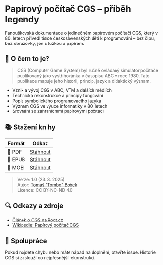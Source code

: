 # Papírový počítač CGS – příběh legendy

Fanouškovská dokumentace o jedinečném papírovém počítači CGS, který v 80. letech přivedl tisíce československých dětí k programování – bez čipu, bez obrazovky, jen s tužkou a papírem.

## 🧠 O čem to je?

> CGS (Computer Game System) byl ručně ovládaný simulátor počítače publikovaný jako vystřihovánka v časopisu ABC v roce 1980. Tato publikace mapuje jeho historii, princip, jazyk a didaktický význam.

- Vznik a vývoj CGS v ABC, VTM a dalších médiích
- Technická rekonstrukce a principy fungování
- Popis symbolického programovacího jazyka
- Význam CGS ve výuce informatiky v 80. letech
- Srovnání se zahraničními papírovými počítači

## 📚 Stažení knihy

| Formát | Odkaz |
|--------|-------|
| 📄 PDF  | [Stáhnout](Papírový%20počítač%20CGS%20-%20Tomas%20Bobek.pdf) |
| 📱 EPUB | [Stáhnout](Papírový%20počítač%20CGS%20-%20Tomas%20Bobek.epub) |
| 📘 MOBI | [Stáhnout](Papírový%20počítač%20CGS%20-%20Tomas%20Bobek.mobi) |

> Verze: 1.0 (23. 3. 2025)  
> Autor: [Tomáš "Tombo" Bobek](https://github.com/TomboCZ)  
> Licence: CC BY-NC-ND 4.0

## 🔍 Odkazy a zdroje

- [Článek o CGS na Root.cz](https://www.root.cz/clanky/papirovy-pocitac-cgs/)
- [Wikipedie: Papírový počítač CGS](https://cs.wikipedia.org/wiki/Pap%C3%ADrov%C3%BD_po%C4%8D%C3%ADta%C4%8D_CGS)


## 🤝 Spolupráce

Pokud najdete chybu nebo máte nápad na doplnění, otevřte issue. Historie CGS si zaslouží co nejpřesnější rekonstrukci.
